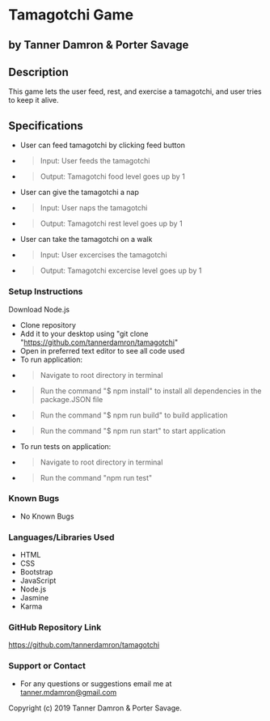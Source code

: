 # Tamagotchi Game
## by Tanner Damron & Porter Savage

## Description
This game lets the user feed, rest, and exercise a tamagotchi, and user tries to keep it alive.

## Specifications
* User can feed tamagotchi by clicking feed button
* > Input: User feeds the tamagotchi
* > Output: Tamagotchi food level goes up by 1
* User can give the tamagotchi a nap
* > Input: User naps the tamagotchi
* > Output: Tamagotchi rest level goes up by 1
* User can take the tamagotchi on a walk
* > Input: User excercises the tamagotchi
* > Output: Tamagotchi excercise level goes up by 1


### Setup Instructions
Download Node.js

* Clone repository
* Add it to your desktop using "git clone "https://github.com/tannerdamron/tamagotchi"
* Open in preferred text editor to see all code used
* To run application:
* > Navigate to root directory in terminal
* > Run the command "$ npm install" to install all dependencies in the package.JSON file
* > Run the command "$ npm run build" to build application
* > Run the command "$ npm run start" to start application
* To run tests on application:
* > Navigate to root directory in terminal
* > Run the command "npm run test"

### Known Bugs
* No Known Bugs

### Languages/Libraries Used
* HTML
* CSS
* Bootstrap
* JavaScript
* Node.js
* Jasmine
* Karma

### GitHub Repository Link
https://github.com/tannerdamron/tamagotchi

### Support or Contact
* For any questions or suggestions email me at tanner.mdamron@gmail.com

Copyright (c) 2019 Tanner Damron & Porter Savage.
